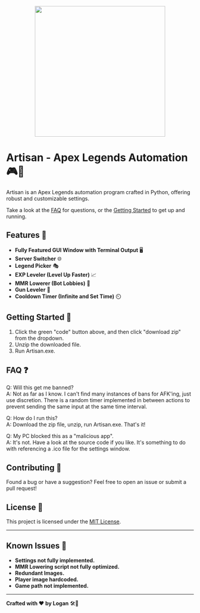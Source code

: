 <p align="center">
  <img width="350" height="350" src="https://static.wikia.nocookie.net/titanfall/images/2/28/ApexPredators_Logo.png/revision/latest?cb=20170705144046">
</p>
<h1>Artisan - Apex Legends Automation 🎮🤖</h1>
<p>Artisan is an Apex Legends automation program crafted in Python, offering robust and customizable settings.</p>
<p>Take a look at the <a href="#faq">FAQ</a> for questions, or the <a href="#getting-started">Getting Started</a> to get up and running.</p>

<h2>Features 🚀</h2>
<ul>
  <li><strong>Fully Featured GUI Window with Terminal Output</strong> 🖥️</li>
  <li><strong>Server Switcher</strong> 🌐</li>
  <li><strong>Legend Picker</strong> 🎭</li>
  <li><strong>EXP Leveler (Level Up Faster)</strong> 📈</li>
  <li><strong>MMR Lowerer (Bot Lobbies)</strong> 🤖</li>
  <li><strong>Gun Leveler</strong> 🔫</li>
  <li><strong>Cooldown Timer (Infinite and Set Time)</strong> ⏲️</li>
</ul>

<h2 id="getting-started">Getting Started 🚀</h2>
<ol>
  <li>Click the green "code" button above, and then click "download zip" from the dropdown.</li>
  <li>Unzip the downloaded file.</li>
  <li>Run Artisan.exe.</li>
</ol>

<h2 id="faq">FAQ ❓</h2>

Q: Will this get me banned?<br>
A: Not as far as I know. I can't find many instances of bans for AFK'ing, just use discretion. There is a random timer implemented in between actions to prevent sending the same input at the same time interval.

Q: How do I run this?<br>
A: Download the zip file, unzip, run Artisan.exe. That's it!

Q: My PC blocked this as a "malicious app".<br>
A: It's not. Have a look at the source code if you like. It's something to do with referencing a .ico file for the settings window.

<h2>Contributing 🤝</h2>
<p>Found a bug or have a suggestion? Feel free to open an issue or submit a pull request!</p>

<h2>License 📝</h2>
<p>This project is licensed under the <a href="LICENSE">MIT License</a>.</p>

<hr>

<h2>Known Issues 🚧</h2>
<ul>
  <li><strong>Settings not fully implemented.</strong></li>
  <li><strong>MMR Lowering script not fully optimized.</strong></li>
  <li><strong>Redundant Images.</strong></li>
  <li><strong>Player image hardcoded.</strong></li>
  <li><strong>Game path not implemented.</strong></li>
</ul>

<hr>

<p><strong>Crafted with ❤️ by Logan</strong> 🛠️🎨</p>

</body>
</html>
